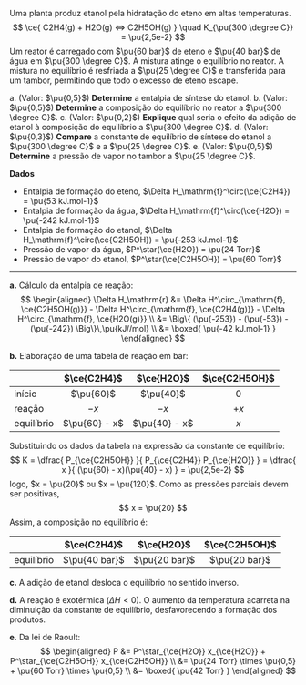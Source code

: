 Uma planta produz etanol pela hidratação do eteno em altas temperaturas.
$$
    \ce{ C2H4(g) + H2O(g) <=> C2H5OH(g) }
        \quad 
        K_{\pu{300 \degree C}} = \pu{2,5e-2}
$$
Um reator é carregado com $\pu{60 bar}$ de eteno e $\pu{40 bar}$ de água em $\pu{300 \degree C}$. A mistura atinge o equilíbrio no reator. A mistura no equilíbrio é resfriada a $\pu{25 \degree C}$ e transferida para um tambor, permitindo que todo o excesso de eteno escape.

a. (Valor: $\pu{0,5}$) **Determine** a entalpia de síntese do etanol.
b. (Valor: $\pu{0,5}$) **Determine** a composição do equilíbrio no reator a $\pu{300 \degree C}$.
c. (Valor: $\pu{0,2}$) **Explique** qual seria o efeito da adição de etanol à composição do equilíbrio a $\pu{300 \degree C}$.
d. (Valor: $\pu{0,3}$) **Compare** a constante de equilíbrio de síntese do etanol a $\pu{300 \degree C}$ e a $\pu{25 \degree C}$.
e. (Valor: $\pu{0,5}$) **Determine** a pressão de vapor no tambor a $\pu{25 \degree C}$.

**Dados**

- Entalpia de formação do eteno, $\Delta H_\mathrm{f}^\circ(\ce{C2H4}) = \pu{53 kJ.mol-1}$
- Entalpia de formação da água, $\Delta H_\mathrm{f}^\circ(\ce{H2O}) = \pu{-242 kJ.mol-1}$
- Entalpia de formação do etanol, $\Delta H_\mathrm{f}^\circ(\ce{C2H5OH}) = \pu{-253 kJ.mol-1}$
- Pressão de vapor da água, $P^\star(\ce{H2O}) = \pu{24 Torr}$
- Pressão de vapor do etanol, $P^\star(\ce{C2H5OH}) = \pu{60 Torr}$

---

**a.** Cálculo da entalpia de reação:
$$
\begin{aligned}
    \Delta H_\mathrm{r} 
        &= \Delta H^\circ_{\mathrm{f}, \ce{C2H5OH(g)}}
        - \Delta H^\circ_{\mathrm{f}, \ce{C2H4(g)}}
        - \Delta H^\circ_{\mathrm{f}, \ce{H2O(g)}} \\
        &= \Big\{ (\pu{-253}) - (\pu{-53}) - (\pu{-242}) \Big\}\,\pu{kJ//mol} \\
        &= \boxed{ \pu{-42 kJ.mol-1} }
\end{aligned}
$$

**b.** Elaboração de uma tabela de reação em bar:

|            |  $\ce{C2H4}$  |  $\ce{H2O}$   | $\ce{C2H5OH}$ |
| :--------- | :-----------: | :-----------: | :-----------: |
| início     |   $\pu{60}$   |   $\pu{40}$   |      $0$      |
| reação     |     $-x$      |     $-x$      |     $+x$      |
| equilíbrio | $\pu{60} - x$ | $\pu{40} - x$ |      $x$      |

Substituindo os dados da tabela na expressão da constante de equilíbrio:
$$
    K = \dfrac{ P_{\ce{C2H5OH}} }{ P_{\ce{C2H4}} P_{\ce{H2O}} } = \dfrac{ x }{ (\pu{60} - x)(\pu{40} - x) } = \pu{2,5e-2}
$$
logo, $x = \pu{20}$ ou $x = \pu{120}$. Como as pressões parciais devem ser positivas, 
$$
    x = \pu{20}
$$
Assim, a composição no equilíbrio é:

|            |  $\ce{C2H4}$  |  $\ce{H2O}$   | $\ce{C2H5OH}$ |
| :--------- | :-----------: | :-----------: | :-----------: |
| equilíbrio | $\pu{40 bar}$ | $\pu{20 bar}$ | $\pu{20 bar}$ |

**c.** A adição de etanol desloca o equilíbrio no sentido inverso.

**d.** A reação é exotérmica ($\Delta H < 0$). O aumento da temperatura acarreta na diminuição da constante de equilíbrio, desfavorecendo a formação dos produtos.

**e.** Da lei de Raoult: 
$$
\begin{aligned}
    P &= P^\star_{\ce{H2O}} x_{\ce{H2O}} + P^\star_{\ce{C2H5OH}} x_{\ce{C2H5OH}} \\
        &= \pu{24 Torr} \times \pu{0,5} + \pu{60 Torr} \times \pu{0,5} \\
        &= \boxed{ \pu{42 Torr} }
\end{aligned}
$$
